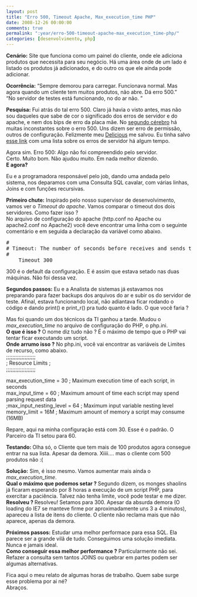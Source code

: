 ```yaml
---
layout: post
title: "Erro 500, Timeout Apache, Max_execution_time PHP"
date: 2008-12-26 00:00:00
comments: true
permalink: ":year/erro-500-timeout-apache-max_execution_time-php/"
categories: [desenvolvimento, php]
---
```


<p><strong>Cenário:</strong> Site que funciona como um painel do cliente, onde ele adiciona produtos que necessita para seu negócio. Há uma área onde de um lado é listado os produtos já adicionados, e do outro os que ele ainda pode adicionar.</p>

<p><strong>Ocorrência:</strong> &#8220;Sempre demorou para carregar. Funcionava normal. Mas agora quando um cliente tem muitos produtos, não abre. Dá erro 500.&#8221;<br/>
&#8220;No servidor de testes está funcionando, no do ar não. &#8221;</p>

<p><strong>Pesquisa:</strong> Fui atrás do tal erro 500. Claro já havia o visto antes, mas não sou daqueles que sabe de cor o significado dos erros de servidor e do apache, e nem dos bips de erro da placa mãe. No <a href="http://www.google.com">segundo cérebro</a> há muitas inconstantes sobre o erro 500. Uns dizem ser erro de permissão, outros de configuração. Felizmente meu <a href="http://delicious.com/flaviosilveira">Delicious</a> me salvou. Eu tinha salvo <a href="http://suporte.bs2.com.br/questions/83/P%E1ginas+de+erro+de+servidores+Web.">esse link</a> com uma lista sobre os erros de servidor há algum tempo.</p>

<p>Agora sim. Erro 500: Algo não foi compreendido pelo servidor.<br/>
Certo. Muito bom. Não ajudou muito. Em nada melhor dizendo.<br/>
<strong>E agora?</strong></p>

<!--more-->


<p>Eu e a programadora responsável pelo job, dando uma andada pelo sistema, nos deparamos com uma Consulta SQL cavalar, com várias linhas, Joins e com funções recursivas.</p>

<p><strong>Primeiro chute:</strong> Inspirado pelo nosso supervisor de desenvolvimento, vamos ver o <em>Timeout do apache</em>. Vamos comparar o timeout dos dois servidores. Como fazer isso ?<br/>
No arquivo de configuração do apache (http.conf no Apache ou apache2.conf no Apache2) você deve encontrar uma linha com o seguinte comentário e em seguida a declaração da variável como abaixo.</p>

<pre class="PROGRAMLISTING">#
# Timeout: The number of seconds before receives and sends time out.
#
    Timeout 300</pre>


<p>300 é o default da configuração. E é assim que estava setado nas duas máquinas. Não foi dessa vez.</p>

<p><strong>Segundos passos:</strong> Eu e a Analista de sistemas já estavamos nos preparando para fazer backups dos arquivos do ar e subir os do servidor de teste. Afinal, estava funcionando local, não adiantava ficar rodando o código e dando print() e print_r() pra tudo quanto é lado. O que você faria ?</p>

<p>Mas foi quando um dos técnicos da TI ganhou a tarde. Mudou o <em>max_execution_time</em> no arquivo de configuração do PHP, o php.ini. <strong><br/>
O que é isso ?</strong> O nome diz tudo não ? É o máximo de tempo que o PHP vai tentar ficar executando um script.<br/>
<strong>Onde arrumo isso ?</strong> No php.ini, você vai encontrar as variáveis de Limites de recurso, como abaixo.<br/>
;;;;;;;;;;;;;;;;;;;<br/>
; Resource Limits ;<br/>
;;;;;;;;;;;;;;;;;;;</p>

<p>max_execution_time = 30 ; Maximum execution time of each script, in seconds<br/>
max_input_time = 60 ; Maximum amount of time each script may spend parsing request data<br/>
;max_input_nesting_level = 64 ; Maximum input variable nesting level<br/>
memory_limit = 16M ; Maximum amount of memory a script may consume (16MB)</p>

<p>Repare, aqui na minha configuração está com 30. Esse é o padrão. O Parceiro da TI setou para 60.</p>

<p><strong>Testando: </strong>Olha só, o Cliente que tem mais de 100 produtos agora consegue entrar na sua lista. Apesar da demora. Xiiii&#8230;. mas o cliente com 500 produtos não :(</p>

<p><strong>Solução:</strong> Sim, é isso mesmo. Vamos aumentar mais ainda o <em>max_execution_time</em>.<br/>
<strong>Qual o máximo que podemos setar ? </strong>Segundo dizem, os monges shaolins já ficaram esperando por 8 horas a execução de um script PHP, para exercitar a paciência. Talvez não tenha limite, você pode testar e me dizer.<br/>
<strong>Resolveu ? </strong>Resolveu! Setamos para 300. Apesar da absurda demora (O loading do IE7 se manteve firme por aproximadamente uns 3 a 4 minutos), apareceu a lista de itens do cliente. O cliente não reclama mais que não aparece, apenas da demora.</p>

<p><strong>Próximos passos:</strong> Estudar uma melhor performace para essa SQL. Ela parece ser a grande vilã de tudo. Conseguimos uma solução imediata. Nunca e jamais ideal.<br/>
<strong>Como conseguir essa melhor performance ?</strong> Particularmente não sei. Refazer a consulta sem tantos JOINS ou quebrar em partes podem ser algumas alternativas.</p>

<p>Fica aqui o meu relato de algumas horas de trabalho. Quem sabe surge esse problema por ai né?<br/>
Abraços.</p>